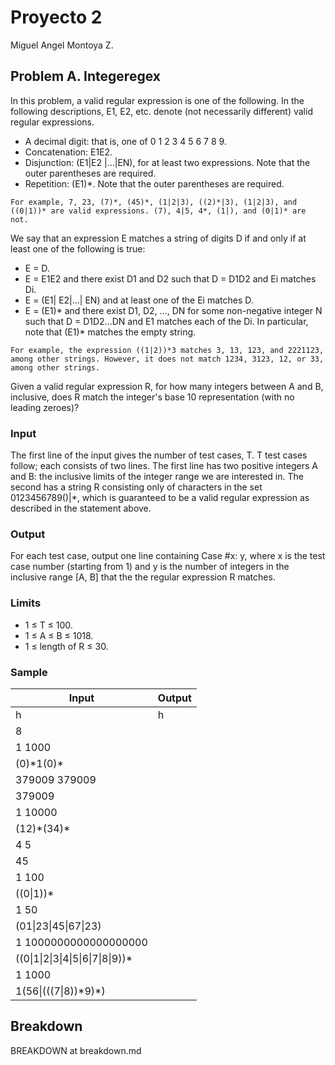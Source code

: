 # Proyecto 2

Miguel Angel Montoya Z.

## Problem A. Integeregex

In this problem, a valid regular expression is one of the following. In the following descriptions, E1, E2, etc. denote (not necessarily different) valid regular expressions.

- A decimal digit: that is, one of 0 1 2 3 4 5 6 7 8 9.
- Concatenation: E1E2.
- Disjunction: (E1|E2 |...|EN), for at least two expressions. Note that the outer parentheses are required.
- Repetition: (E1)*. Note that the outer parentheses are required.

``` text
For example, 7, 23, (7)*, (45)*, (1|2|3), ((2)*|3), (1|2|3), and ((0|1))* are valid expressions. (7), 4|5, 4*, (1|), and (0|1)* are not.
```

We say that an expression E matches a string of digits D if and only if at least one of the following is true:

- E = D.
- E = E1E2 and there exist D1 and D2 such that D = D1D2 and Ei matches Di.
- E = (E1| E2|...| EN) and at least one of the Ei matches D.
- E = (E1)* and there exist D1, D2, ..., DN for some non-negative integer N such that D = D1D2...DN and E1 matches each of the Di. In particular, note that (E1)* matches the empty string.

``` text
For example, the expression ((1|2))*3 matches 3, 13, 123, and 2221123, among other strings. However, it does not match 1234, 3123, 12, or 33, among other strings.
```

Given a valid regular expression R, for how many integers between A and B, inclusive, does R match the integer's base 10 representation (with no leading zeroes)?

### Input

The first line of the input gives the number of test cases, T. T test cases follow; each consists of two lines. The first line has two positive integers A and B: the inclusive limits of the integer range we are interested in. The second has a string R consisting only of characters in the set 0123456789()|*, which is guaranteed to be a valid regular expression as described in the statement above.

### Output

For each test case, output one line containing Case #x: y, where x is the test case number (starting from 1) and y is the number of integers in the inclusive range [A, B] that the the regular expression R matches.

### Limits

- 1 ≤ T ≤ 100.
- 1 ≤ A ≤ B ≤ 1018.
- 1 ≤ length of R ≤ 30.

### Sample
Input | Output
---|---
h | h
8 |
1 1000 |
(0)\*1(0)\* |
379009 379009 |
379009 |
1 10000 |
(12)\*(34)\* |
4 5 |
45 |
1 100 |
((0\|1))* |
1 50 |
(01\|23\|45\|67\|23) |
1 1000000000000000000 |
((0\|1\|2\|3\|4\|5\|6\|7\|8\|9))* |
1 1000 |
1(56\|(((7\|8))\*9)\*) |

## Breakdown

BREAKDOWN at breakdown.md